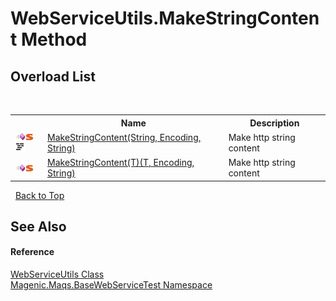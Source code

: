 # WebServiceUtils.MakeStringContent Method 
 


## Overload List
&nbsp;<table><tr><th></th><th>Name</th><th>Description</th></tr><tr><td>![Public method](media/pubmethod.gif "Public method")![Static member](media/static.gif "Static member")![Code example](media/CodeExample.png "Code example")</td><td><a href="MAQS_5/WebServices_AUTOGENERATED/WebServiceUtils-MakeStringContent_Method_(String,_Encoding,_String)">MakeStringContent(String, Encoding, String)</a></td><td>
Make http string content</td></tr><tr><td>![Public method](media/pubmethod.gif "Public method")![Static member](media/static.gif "Static member")</td><td><a href="MAQS_5/WebServices_AUTOGENERATED/WebServiceUtils-MakeStringContent('T')_Method_('T',_Encoding,_String)">MakeStringContent(T)(T, Encoding, String)</a></td><td>
Make http string content</td></tr></table>&nbsp;
<a href="#webserviceutils.makestringcontent-method">Back to Top</a>

## See Also


#### Reference
<a href="MAQS_5/WebServices_AUTOGENERATED/WebServiceUtils_Class">WebServiceUtils Class</a><br /><a href="MAQS_5/WebServices_AUTOGENERATED/Magenic-Maqs-BaseWebServiceTest_Namespace">Magenic.Maqs.BaseWebServiceTest Namespace</a><br />